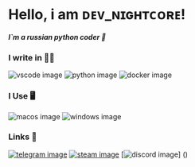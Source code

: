 # Hello, i am ᴅᴇᴠ_ɴɪɢʜᴛᴄᴏʀᴇ!
***I`m a russian python coder 🐍***

### I write in ✍🏻
![vscode image](https://img.shields.io/badge/VSCode-0078D4?style=for-the-badge&logo=visual%20studio%20code&logoColor=white) 
![python image](https://img.shields.io/badge/Python-3776AB?style=for-the-badge&logo=python&logoColor=white) 
![docker image](https://img.shields.io/badge/Docker-2CA5E0?style=for-the-badge&logo=docker&logoColor=white)

### I Use 🖥️
![macos image](https://img.shields.io/badge/mac%20os-000000?style=for-the-badge&logo=apple&logoColor=white) 
![windows image](https://img.shields.io/badge/windows-000000?style=for-the-badge&logo=windows&logoColor=white) 

### Links 🔗
[![telegram image](https://img.shields.io/badge/Telegram-2CA5E0?style=for-the-badge&logo=telegram&logoColor=white)](https://t.me/nvidia_gddr6) 
[![steam image](https://img.shields.io/badge/Steam-171D25?style=for-the-badge&logo=steam&logoColor=white)](https://steamcommunity.com/id/dev-nightcore) 
[![discord image](https://img.shields.io/badge/Discord-7289DA?style=for-the-badge&logo=discord&logoColor=white)] ()
